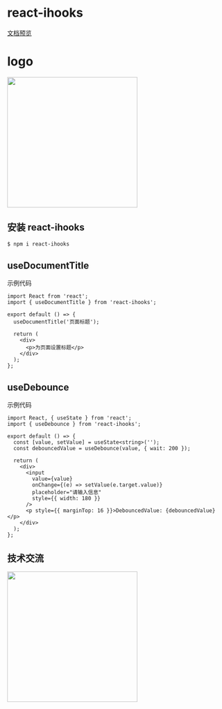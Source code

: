 # react-ihooks

[文档预览](https://react-ihooks.github.io/) <br />

# logo

<img src='' style="width: 300px;"/>

## 安装 react-ihooks

```bash
$ npm i react-ihooks
```

## useDocumentTitle

示例代码

```tsx
import React from 'react';
import { useDocumentTitle } from 'react-ihooks';

export default () => {
  useDocumentTitle('页面标题');

  return (
    <div>
      <p>为页面设置标题</p>
    </div>
  );
};
```

## useDebounce

示例代码

```tsx
import React, { useState } from 'react';
import { useDebounce } from 'react-ihooks';

export default () => {
  const [value, setValue] = useState<string>('');
  const debouncedValue = useDebounce(value, { wait: 200 });

  return (
    <div>
      <input
        value={value}
        onChange={(e) => setValue(e.target.value)}
        placeholder="请输入信息"
        style={{ width: 180 }}
      />
      <p style={{ marginTop: 16 }}>DebouncedValue: {debouncedValue}</p>
    </div>
  );
};
```

## 技术交流

<img src='https://camo.githubusercontent.com/cd50eb85ab332891faee0c34486e9921f63bd1bd1da12e246dd7f3f83814b6be/68747470733a2f2f303066656e6730302e6769746875622e696f2f696d672f71647a635f6c6f676f2e6a7067' width="300">
